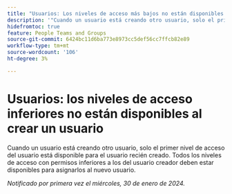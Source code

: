 ```yaml
---
title: "Usuarios: Los niveles de acceso más bajos no están disponibles al crear un usuario"
description: '"Cuando un usuario está creando otro usuario, solo el primer nivel de acceso del usuario está disponible para el usuario recién creado. Todos los niveles de acceso con permisos inferiores a los del usuario creador deben estar disponibles para asignarlos al nuevo usuario".'
hidefromtoc: true
feature: People Teams and Groups
source-git-commit: 6424bc11d6ba773e8973cc5def56cc7ffcb82e89
workflow-type: tm+mt
source-wordcount: '106'
ht-degree: 3%

---
```



# Usuarios: los niveles de acceso inferiores no están disponibles al crear un usuario

Cuando un usuario está creando otro usuario, solo el primer nivel de acceso del usuario está disponible para el usuario recién creado. Todos los niveles de acceso con permisos inferiores a los del usuario creador deben estar disponibles para asignarlos al nuevo usuario.

_Notificado por primera vez el miércoles, 30 de enero de 2024._
